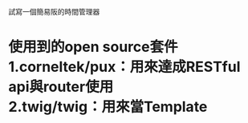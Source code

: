 試寫一個簡易阪的時間管理器

使用到的open source套件<br/>
1.corneltek/pux：用來達成RESTful api與router使用<br/>
2.twig/twig：用來當Template<br/>
<br/>
========================
<br/>

